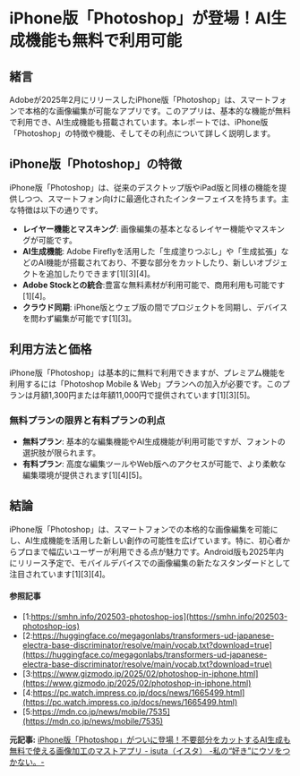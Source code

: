 # iPhone版「Photoshop」が登場！AI生成機能も無料で利用可能

## 緒言

Adobeが2025年2月にリリースしたiPhone版「Photoshop」は、スマートフォンで本格的な画像編集が可能なアプリです。このアプリは、基本的な機能が無料で利用でき、AI生成機能も搭載されています。本レポートでは、iPhone版「Photoshop」の特徴や機能、そしてその利点について詳しく説明します。

## iPhone版「Photoshop」の特徴

iPhone版「Photoshop」は、従来のデスクトップ版やiPad版と同様の機能を提供しつつ、スマートフォン向けに最適化されたインターフェイスを持ちます。主な特徴は以下の通りです。

- **レイヤー機能とマスキング**: 画像編集の基本となるレイヤー機能やマスキングが可能です。
- **AI生成機能**: Adobe Fireflyを活用した「生成塗りつぶし」や「生成拡張」などのAI機能が搭載されており、不要な部分をカットしたり、新しいオブジェクトを追加したりできます[1][3][4]。
- **Adobe Stockとの統合**:豊富な無料素材が利用可能で、商用利用も可能です[1][4]。
- **クラウド同期**: iPhone版とウェブ版の間でプロジェクトを同期し、デバイスを問わず編集が可能です[1][3]。

## 利用方法と価格

iPhone版「Photoshop」は基本的に無料で利用できますが、プレミアム機能を利用するには「Photoshop Mobile & Web」プランへの加入が必要です。このプランは月額1,300円または年額11,000円で提供されています[1][3][5]。

### 無料プランの限界と有料プランの利点

- **無料プラン**: 基本的な編集機能やAI生成機能が利用可能ですが、フォントの選択肢が限られます。
- **有料プラン**: 高度な編集ツールやWeb版へのアクセスが可能で、より柔軟な編集環境が提供されます[1][4][5]。

## 結論

iPhone版「Photoshop」は、スマートフォンでの本格的な画像編集を可能にし、AI生成機能を活用した新しい創作の可能性を広げています。特に、初心者からプロまで幅広いユーザーが利用できる点が魅力です。Android版も2025年内にリリース予定で、モバイルデバイスでの画像編集の新たなスタンダードとして注目されています[1][3][4]。

#### 参照記事
- [1:https://smhn.info/202503-photoshop-ios](https://smhn.info/202503-photoshop-ios)
- [2:https://huggingface.co/megagonlabs/transformers-ud-japanese-electra-base-discriminator/resolve/main/vocab.txt?download=true](https://huggingface.co/megagonlabs/transformers-ud-japanese-electra-base-discriminator/resolve/main/vocab.txt?download=true)
- [3:https://www.gizmodo.jp/2025/02/photoshop-in-iphone.html](https://www.gizmodo.jp/2025/02/photoshop-in-iphone.html)
- [4:https://pc.watch.impress.co.jp/docs/news/1665499.html](https://pc.watch.impress.co.jp/docs/news/1665499.html)
- [5:https://mdn.co.jp/news/mobile/7535](https://mdn.co.jp/news/mobile/7535)


**元記事:** [iPhone版「Photoshop」がついに登場！不要部分をカットするAI生成も無料で使える画像加工のマストアプリ - isuta（イスタ） -私の“好き”にウソをつかない。-](https://isuta.jp/category/iphone/2025/03/624883)